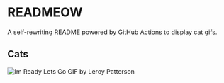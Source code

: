 # READMEOW

A self-rewriting README powered by GitHub Actions to display cat gifs.

## Cats

![Im Ready Lets Go GIF by Leroy Patterson](https://media3.giphy.com/media/CjmvTCZf2U3p09Cn0h/200.gif?cid=9acd02da0cnfg9cxz610f4qlrwfnrux0irbphsg28i2isxz0&ep=v1_gifs_search&rid=200.gif&ct=g)
